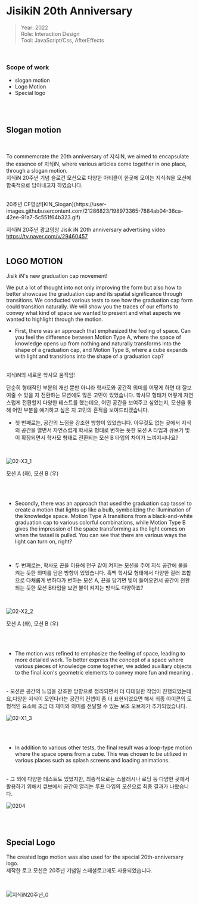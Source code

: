 # JisikiN 20th Anniversary
> Year: 2022<br>
Role: Interaction Design<br>
Tool: JavaScript/Css, AfterEffects<br>
<br>

### Scope of work
- slogan motion
- Logo Motion
- Special logo

<br><br>

## Slogan motion

<br>

To commemorate the 20th anniversary of 지식iN, we aimed to encapsulate the essence of 지식iN, where various articles come together in one place, through a slogan motion.
<br>
지식iN 20주년 기념 슬로건 모션으로 다양한 아티클이 한곳에 모이는 지식iN을 모션에 함축적으로 담아내고자 하였습니다.

<br>
20주년 CF영상![KIN_Slogan](https://user-images.githubusercontent.com/21286823/198973365-7884ab04-36ca-42ee-91a7-5c551f64b323.gif)

지식iN 20주년 광고영상 Jisik iN 20th anniversary advertising video
https://tv.naver.com/v/29460457
<br><br>

## LOGO MOTION

Jisik iN's new graduation cap movement!

We put a lot of thought into not only improving the form but also how to better showcase the graduation cap and its spatial significance through transitions. We conducted various tests to see how the graduation cap form could transition naturally. We will show you the traces of our efforts to convey what kind of space we wanted to present and what aspects we wanted to highlight through the motion.

- First, there was an approach that emphasized the feeling of space. Can you feel the difference between Motion Type A, where the space of knowledge opens up from nothing and naturally transforms into the shape of a graduation cap, and Motion Type B, where a cube expands with light and transitions into the shape of a graduation cap?
<br>
지식iN의 새로운 학사모 움직임!

단순히 형태적인 부분의 개선 뿐만 아니라 학사모와 공간적 의미를 어떻게 하면 더 잘보여줄 수 있을 지 전환하는 모션에도 많은 고민이 있었습니다. 학사모 형태가 어떻게 자연스럽게 전환할지 다양한 테스트를 했는데요, 어떤 공간을 보여주고 싶었는지, 모션을 통해 어떤 부분을 얘기하고 싶은 지 고민의 흔적을 보여드리겠습니다.

- 첫 번째로는, 공간의 느낌을 강조한 방향이 있었습니다.
아무것도 없는 곳에서 지식의 공간을 열면서 자연스럽게 학사모 형태로 변하는 듯한 모션 A 타입과 큐브가 빛이 확장되면서 학사모 형태로 전환되는 모션 B 타입의 차이가 느껴지시나요?

<br>



![02-X3_1](https://user-images.githubusercontent.com/21286823/198973454-e588a14d-58bb-4d26-948e-3f31fe01b71b.gif)

모션 A (좌), 모션 B (우)

<br><br>

- Secondly, there was an approach that used the graduation cap tassel to create a motion that lights up like a bulb, symbolizing the illumination of the knowledge space. Motion Type A transitions from a black-and-white graduation cap to various colorful combinations, while Motion Type B gives the impression of the space transforming as the light comes on when the tassel is pulled. You can see that there are various ways the light can turn on, right?
<br>

- 두 번째로는, 학사모 끈을 이용해 전구 같이 켜지는 모션을 주어 지식 공간에 불을 켜는 듯한 의미를 담은 방향이 있었습니다.
흑백 학사모 형태에서 다양한 컬러 조합으로 다채롭게 변하다가 변하는 모션 A, 끈을 당기면 빛이 들어오면서 공간이 전환되는 듯한 모션 B타입을 보면 불이 켜지는 방식도 다양하죠?

<br>

![02-X2_2](https://user-images.githubusercontent.com/21286823/198973480-5433e9fd-8b1f-43c4-8772-cef061ed206b.gif)

모션 A (좌), 모션 B (우)

<br><br>

- The motion was refined to emphasize the feeling of space, leading to more detailed work. To better express the concept of a space where various pieces of knowledge come together, we added auxiliary objects to the final icon's geometric elements to convey more fun and meaning..
<br>
- 모션은 공간의 느낌을 강조한 방향으로 정리되면서 더 디테일한 작업이 진행되었는데요,다양한 지식이 모인다라는 공간의 컨셉이 좀 더 표현되었으면 해서 최종 아이콘의 도형적인 요소에 조금 더 재미와 의미를 전달할 수 있는 보조 오브제가 추가되었습니다.

![02-X1_3](https://user-images.githubusercontent.com/21286823/198973556-fa5ec6a6-1aa4-47a4-87a8-743689c6dcb3.gif)

<br><br>

- In addition to various other tests, the final result was a loop-type motion where the space opens from a cube. This was chosen to be utilized in various places such as splash screens and loading animations.
<br>
- 그 외에 다양한 테스트도 있었지만, 최종적으로는 스플래시나 로딩 등 다양한 곳에서 활용하기 위해서 큐브에서 공간이 열리는 루프 타입의 모션으로 최종 결과가 나왔습니다.

![0204](https://user-images.githubusercontent.com/21286823/198973609-2e06e448-9c91-4175-a83d-f576ed0c4881.gif)

<br><br>
## Special Logo

The created logo motion was also used for the special 20th-anniversary logo.
<br>
제작한 로고 모션은 20주년 기념일 스페셜로고에도 사용되었습니다.



<br>

![지식iN20주년_0](https://user-images.githubusercontent.com/21286823/198973645-d1ed82ff-9642-44eb-a037-0892b4ec190f.gif)

<br><br>
